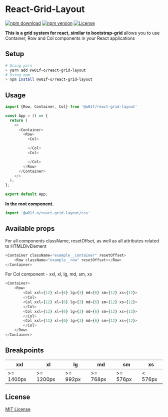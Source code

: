 # React-Grid-Layout 

[![npm download][npm-download-src]][npm-download-href] [![npm version][npm-version-src]][npm-version-href] [![License][license-src]][license-href]

**This is a grid system for react, similar to bootstrap-grid** allows you to use Container, Row and Col components in your React applications

## Setup
```bash
# Using yarn
> yarn add @w01f-o/react-grid-layout
# Using npm
> npm install @w01f-o/react-grid-layout
```

## Usage
```js
import {Row, Container, Col} from '@w01f/react-grid-layout'

const App = () => {
  return (
    <>
      <Container>
        <Row>
          <Col>

          </Col>
          <Col>

          </Col>
        </Row>
      </Container>
    </>
  );
};

export default App;
```
**In the root component.**
```js
import '@w01f-o/react-grid-layout/css'
```

## Available props
For all components className, resetOffset, as well as all attributes related to HTMLDivElement
```js
<Container className="example__container" resetOffset>
    <Row className="example__row" resetOffset></Row>
</Container>
```
For Col component - xxl, xl, lg, md, sm, xs
```js
<Container>
    <Row>
        <Col xxl={12} xl={6} lg={3} md={6} sm={12} xs={12}>
        </Col>
        <Col xxl={12} xl={6} lg={3} md={6} sm={12} xs={12}>
        </Col>
        <Col xxl={12} xl={6} lg={3} md={6} sm={12} xs={12}>
        </Col>
        <Col xxl={12} xl={6} lg={3} md={6} sm={12} xs={12}>
        </Col>
    </Row>
</Container>
```
## Breakpoints
| xxl        | xl          | lg        | md          | sm        | xs        |
|------------|-------------|-----------|-------------|-----------|-----------|
| \>= 1400px | \>= 1200px  | \>= 992px | \>= 768px   | \>= 576px | < 576px   |

## License
[MIT License](./LICENSE)

[npm-download-src]: https://img.shields.io/npm/dt/@w01f-o/react-grid-layout.svg?style=flat-square
[npm-download-href]: https://npmjs.com/package/@w01f-o/react-grid-layout

[npm-version-src]: https://img.shields.io/npm/v/@w01f-o/react-grid-layout/latest.svg?style=flat-square
[npm-version-href]: https://npmjs.com/package/@w01f-o/react-grid-layout

[license-src]: https://img.shields.io/npm/l/@w01f-o/react-grid-layout.svg?style=flat-square
[license-href]: https://npmjs.com/package/@w01f-o/react-grid-layout
